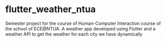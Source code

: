 # flutter_weather_ntua
Semester project for the course of Human-Computer Interaction course of the school of ECE@NTUA. A weather app developed using Flutter and a weather API to get the weather for each city we have dynamically
